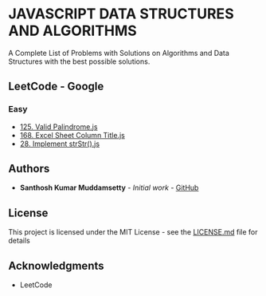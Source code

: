 # JAVASCRIPT DATA STRUCTURES AND ALGORITHMS

A Complete List of Problems with Solutions on Algorithms and Data Structures with the best possible solutions.

## LeetCode - Google
### Easy

* [125. Valid Palindrome.js](https://github.com/skmuddamsetty/JAVASCRIPT-DATA-STRUCTURES-AND-ALGORITHMS/blob/master/LeetCode/Google/125.%20Valid%20Palindrome.js)
* [168. Excel Sheet Column Title.js](https://github.com/skmuddamsetty/JAVASCRIPT-DATA-STRUCTURES-AND-ALGORITHMS/blob/master/LeetCode/Google/168.%20Excel%20Sheet%20Column%20Title.js)
* [28. Implement strStr().js](https://github.com/skmuddamsetty/JAVASCRIPT-DATA-STRUCTURES-AND-ALGORITHMS/blob/master/LeetCode/Google/28.%20Implement%20strStr().js)

## Authors

* **Santhosh Kumar Muddamsetty** - *Initial work* - [GitHub](https://github.com/skmuddamsetty)

## License

This project is licensed under the MIT License - see the [LICENSE.md](LICENSE.md) file for details

## Acknowledgments

* LeetCode

